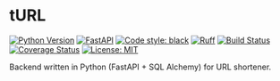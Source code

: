 # tURL

[![Python Version](https://img.shields.io/badge/python-3.13%2B-blue.svg)](https://python.org)
[![FastAPI](https://img.shields.io/badge/FastAPI-0.116.1%2B-009688.svg)](https://fastapi.tiangolo.com)
[![Code style: black](https://img.shields.io/badge/code%20style-black-000000.svg)](https://github.com/psf/black)
[![Ruff](https://img.shields.io/endpoint?url=https://raw.githubusercontent.com/astral-sh/ruff/main/assets/badge/v2.json)](https://github.com/astral-sh/ruff)
[![Build Status](https://github.com/SatoriAI/tURL/actions/workflows/code-quality.yml/badge.svg?branch=main)](https://github.com/SatoriAI/tURL/actions/workflows/code-quality.yml)
[![Coverage Status](https://codecov.io/gh/SatoriAI/tURL/branch/main/graph/badge.svg)](https://codecov.io/gh/SatoriAI/tURL)
[![License: MIT](https://img.shields.io/badge/License-MIT-yellow.svg)](https://opensource.org/licenses/MIT)

Backend written in Python (FastAPI + SQL Alchemy) for URL shortener.
